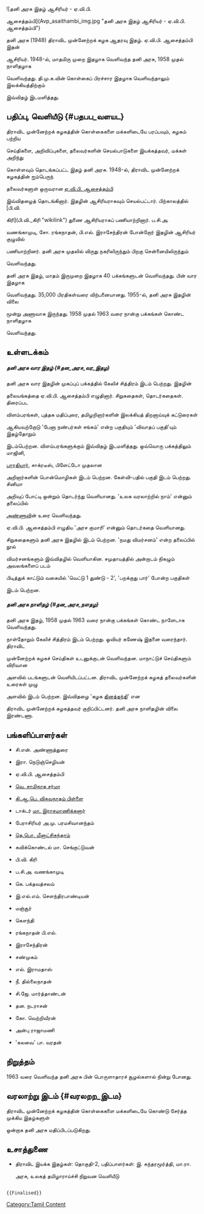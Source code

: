 ![தனி அரசு இதழ் ஆசிரியர் - ஏ.வி.பி.
ஆசைத்தம்பி](Avp_asaithambi_img.jpg "தனி அரசு இதழ் ஆசிரியர் - ஏ.வி.பி. ஆசைத்தம்பி")
தனி அரசு (1948) திராவிட முன்னேற்றக் கழக ஆதரவு இதழ். ஏ.வி.பி. ஆசைத்தம்பி இதன்
ஆசிரியர். 1948-ல், மாதமிரு முறை இதழாக வெளிவந்த தனி அரசு, 1958 முதல் நாளிதழாக
வெளிவந்தது. தி.மு.க.வின் கொள்கைப் பிரச்சார இதழாக வெளிவந்தாலும் இலக்கியத்திற்கும்
இவ்விதழ் இடமளித்தது.

## பதிப்பு, வெளியீடு {#பதபப_வளயட}

திராவிட முன்னேற்றக் கழகத்தின் கொள்கைகளை மக்களிடையே பரப்பவும், கழகம் பற்றிய
செய்திகளை, அறிவிப்புகளை, தலைவர்களின் செயல்பாடுகளை இயக்கத்தவர், மக்கள் அறிந்து
கொள்ளவும் தொடங்கப்பட்ட இதழ் தனி அரசு. 1948-ல், திராவிட முன்னேற்றக்‌ கழகத்தின் ஐம்பெருந்
தலைவர்களுள் ஒருவரான [ஏ.வி.பி. ஆசைத்தம்பி](ஏ.வி.பி._ஆசைத்தம்பி "wikilink")
இவ்விதழைத் தொடங்கினார். இதழின் ஆசிரியராகவும் செயல்பட்டார். பிற்காலத்தில் [பி.வி.
கிரி](பி.வி._கிரி "wikilink") துணை ஆசிரியராகப் பணியாற்றினார். ப.சி.அ.
வணங்காமுடி, சோ. ரங்கநாதன்‌, பி.எல்‌. இராசேந்திரன் போன்றோர் இதழின் ஆசிரியர் குழுவில்
பணியாற்றினர்.‌ தனி அரசு முதலில் விருது நகரிலிருந்தும் பிறகு சென்னையிலிருந்தும்
வெளிவந்தது.

தனி அரசு இதழ், மாதம் இருமுறை இதழாக 40 பக்கங்களுடன் வெளிவந்தது. பின் வார இதழாக
வெளிவந்தது. 35,000 பிரதிகள்வரை விற்பனையானது. 1955-ல், தனி அரசு இதழின் விலை
மூன்று அணாவாக இருந்தது. 1958 முதல் 1963 வரை நான்கு பக்கங்கள் கொண்ட நாளிதழாக
வெளிவந்தது.

## உள்ளடக்கம்

##### தனி அரசு வார இதழ் {#தன_அரச_வர_இதழ}

தனி அரசு வார இதழின் முகப்புப் பக்கத்தில் கேலிச் சித்திரம் இடம் பெற்றது. இதழின்
தலையங்கத்தை ஏ.வி.பி. ஆசைத்தம்பி எழுதினார். சிறுகதைகள்‌, தொடர்கதைகள்‌. திரைப்பட
விளம்பரங்கள்‌, புத்தக மதிப்புரை, தமிழறிஞர்களின் இலக்கியத்‌ திறனாய்வுக் கட்டுரைகள்
ஆகியவற்றோடு 'பேனா நண்பர்கள்‌ சங்கம்' என்ற பகுதியும்‌ 'விவாதப்‌ பகுதி'யும் இதழ்தோறும்
இடம்பெற்றன. விளம்பரங்களுக்கும் இவ்விதழ் இடமளித்தது. ஒவ்வொரு பக்கத்திலும்‌ மாஜினி,
[பாரதியார்‌](சி.சுப்ரமணிய_பாரதியார் "wikilink"), சாக்ரடீஸ்‌, பிளேட்டோ முதலான
அறிஞர்களின்‌ பொன்மொழிகள்‌ இடம்‌ பெற்றன. கேள்வி-பதில் பகுதி இடம் பெற்றது. சினிமா
அறிவுப்‌ போட்டி ஒன்றும்‌ தொடர்ந்து வெளியானது. 'உலக வரலாற்றில்‌ நாம்‌\' என்னும்‌ தலைப்பில்‌
[அண்ணாவ](அண்ணாத்துரை "wikilink")ின் உரை வெளிவந்தது.

ஏ.வி.பி. ஆசைத்தம்பி எழுதிய 'அரச குமாரி' என்னும்‌ தொடர்கதை வெளியானது.
சிறுகதைகளும் தனி அரசு இதழில் இடம் பெற்றன. 'நமது விமர்சனம்‌\' என்ற தலைப்பில் நூல்
விமர்சனங்களும் இவ்விதழில் வெளியாகின. சமுதாயத்தில்‌ அன்றாடம்‌ நிகழும்‌ அவலங்களைப்‌ படம்‌
பிடித்துக்‌ காட்டும்‌ வகையில்‌ 'வெட்டு 1 துண்டு - 2', 'பறக்குது பார்‌\' போன்ற‌ பகுதிகள்
இடம்‌ பெற்றன.

##### தனி அரசு நாளிதழ் {#தன_அரச_நளதழ}

தனி அரசு இதழ், 1958 முதல் 1963 வரை நான்கு பக்கங்கள் கொண்ட நாளேடாக வெளிவந்தது.
நாள்தோறும்‌ கேலிச்‌ சித்திரம் இடம்‌ பெற்றது. ஓவியர்‌ கணேஷ் இதனை வரைந்தார். திராவிட
முன்னேற்றக் கழகச் செய்திகள் உடனுக்குடன்‌ வெளிவந்தன. மாநாட்டுச்‌ செய்திகளும்‌ விரிவான
அளவில்‌ படங்களுடன்‌ வெளியிடப்‌பட்டன. திராவிட முன்னேற்றக் கழகத் தலைவர்களின்‌ உரைகள்‌ முழு
அளவில்‌ இடம்‌ பெற்றன. இவ்விதழை 'கழக [தினத்தந்தி](தினத்தந்தி "wikilink")' என
திராவிட முன்னேற்றக் கழகத்தவர் குறிப்பிட்டனர். தனி அரசு நாளிதழின் விலை இரண்டணா.

## பங்களிப்பாளர்கள்

-   சி.என். அண்ணாத்துரை
-   இரா. நெடுஞ்செழியன்
-   ஏ.வி.பி. ஆசைத்தம்பி
-   [வெ. சாமிநாத சர்மா](வெ._சாமிநாத_சர்மா "wikilink")
-   [கி.ஆ.பெ. விசுவநாதம்‌ பிள்ளை](கி._ஆ._பெ._விசுவநாதம் "wikilink")
-   டாக்டர்‌ [மா. இராசமாணிக்கனார்‌](மா._இராசமாணிக்கனார் "wikilink")
-   பேராசிரியர்‌ அ.மு. பரமசிவானந்தம்‌
-   [தெ.பொ. மீனாட்சிசுந்தரம்](தெ._பொ._மீனாட்சிசுந்தரம் "wikilink")
-   கவிக்கொண்டல்‌ மா. செங்குட்டுவன்
-   பி.வி. கிரி
-   ப.சி.அ. வணங்காமுடி
-   கெ. பக்தவத்சலம்‌
-   இ.எல்‌.எம்‌. செளந்திரபாண்டியன்‌
-   மஞ்சூர்
-   கௌந்தி
-   ரங்கநாதன் பி.எல்‌.
-   இராசேந்திரன்‌
-   சண்முகம்
-   எல்‌. இராமதாஸ்‌
-   நீ. தில்லைநாதன்
-   சி.ஜே. மார்த்தாண்டன்
-   தன. நடராசன்
-   கோ. வெற்றிவீரன்‌
-   அன்பு ராஜாமணி
-   'கலவை' பா. வரதன்‌

## நிறுத்தம்

1963 வரை வெளிவந்த தனி அரசு பின் பொருளாதாரச் சூழல்களால் நின்று போனது.

## வரலாற்று இடம் {#வரலறற_இடம}

திராவிட முன்னேற்றக் கழகத்தின் கொள்கைகளை மக்களிடையே கொண்டு சேர்த்த முக்கிய இதழ்களுள்
ஒன்றாக தனி அரசு மதிப்பிடப்படுகிறது.

## உசாத்துணை

-   திராவிட இயக்க இதழ்கள்: தொகுதி-2, பதிப்பாளர்கள்: இ. சுந்தரமூர்த்தி, மா.ரா.
    அரசு, உலகத் தமிழாராய்ச்சி நிறுவன வெளியீடு

```{=mediawiki}
{{Finalised}}
```
[Category:Tamil Content](Category:Tamil_Content "wikilink")

